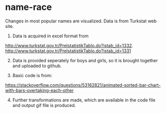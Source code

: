 # name-race
Changes in most popular names are visualized. Data is from Turkstat web site.

1. Data is acquired in excel format from

http://www.turkstat.gov.tr/PreIstatistikTablo.do?istab_id=1332. 
http://www.turkstat.gov.tr/PreIstatistikTablo.do?istab_id=1331

2. Data is provided seperately for boys and girls, so it is brought together and uploaded to github.

3. Basic code is from:

https://stackoverflow.com/questions/53162821/animated-sorted-bar-chart-with-bars-overtaking-each-other

4. Further transformations are made, which are available in the code file and output gif file is produced.
